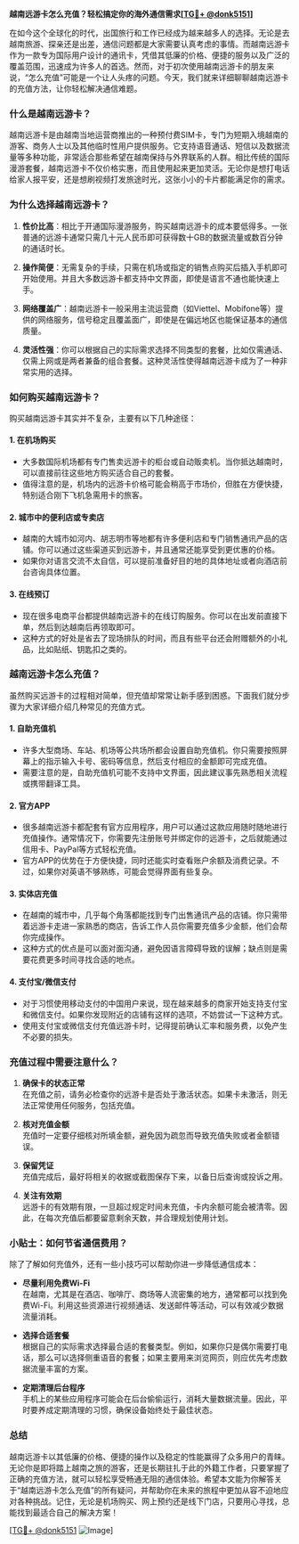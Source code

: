 **越南远游卡怎么充值？轻松搞定你的海外通信需求[[TG💪+ @donk5151](https://t.me/s/donk5151)]**

在如今这个全球化的时代，出国旅行和工作已经成为越来越多人的选择。无论是去越南旅游、探亲还是出差，通信问题都是大家需要认真考虑的事情。而越南远游卡作为一款专为国际用户设计的通讯卡，凭借其低廉的价格、便捷的服务以及广泛的覆盖范围，迅速成为许多人的首选。然而，对于初次使用越南远游卡的朋友来说，“怎么充值”可能是一个让人头疼的问题。今天，我们就来详细聊聊越南远游卡的充值方法，让你轻松解决通信难题。

### **什么是越南远游卡？**

越南远游卡是由越南当地运营商推出的一种预付费SIM卡，专门为短期入境越南的游客、商务人士以及其他临时性用户提供服务。它支持语音通话、短信以及数据流量等多种功能，非常适合那些希望在越南保持与外界联系的人群。相比传统的国际漫游套餐，越南远游卡不仅价格实惠，而且使用起来更加灵活。无论你是想打电话给家人报平安，还是想刷视频打发旅途时光，这张小小的卡片都能满足你的需求。

### **为什么选择越南远游卡？**

1. **性价比高**：相比于开通国际漫游服务，购买越南远游卡的成本要低得多。一张普通的远游卡通常只需几十元人民币即可获得数十GB的数据流量或数百分钟的通话时长。
   
2. **操作简便**：无需复杂的手续，只需在机场或指定的销售点购买后插入手机即可开始使用。并且大多数远游卡都支持中文界面，即使是语言不通也能快速上手。

3. **网络覆盖广**：越南远游卡一般采用主流运营商（如Viettel、Mobifone等）提供的网络服务，信号稳定且覆盖面广，即使是在偏远地区也能保证基本的通信质量。

4. **灵活性强**：你可以根据自己的实际需求选择不同类型的套餐，比如仅需通话、仅需上网或是两者兼备的组合套餐。这种灵活性使得越南远游卡成为了一种非常实用的选择。

### **如何购买越南远游卡？**

购买越南远游卡其实并不复杂，主要有以下几种途径：

#### **1. 在机场购买**
   - 大多数国际机场都有专门售卖远游卡的柜台或自动贩卖机。当你抵达越南时，可以直接前往这些地方购买适合自己的套餐。
   - 值得注意的是，机场内的远游卡价格可能会稍高于市场价，但胜在方便快捷，特别适合刚下飞机急需用卡的旅客。

#### **2. 城市中的便利店或专卖店**
   - 越南的大城市如河内、胡志明市等地都有许多便利店和专门销售通讯产品的店铺。你可以通过这些渠道买到远游卡，并且通常还能享受到更优惠的价格。
   - 如果你对语言交流不太自信，可以提前准备好目的地的具体地址或者向酒店前台咨询具体位置。

#### **3. 在线预订**
   - 现在很多电商平台都提供越南远游卡的在线订购服务。你可以在出发前直接下单，然后到达越南后再领取即可。
   - 这种方式的好处是省去了现场排队的时间，而且有些平台还会附赠额外的小礼品，比如贴纸、钥匙扣之类的。

### **越南远游卡怎么充值？**

虽然购买远游卡的过程相对简单，但充值却常常让新手感到困惑。下面我们就分步骤为大家详细介绍几种常见的充值方式。

#### **1. 自助充值机**
   - 许多大型商场、车站、机场等公共场所都会设置自助充值机。你只需要按照屏幕上的指示输入卡号、密码等信息，然后支付相应的金额即可完成充值。
   - 需要注意的是，自助充值机可能不支持中文界面，因此建议事先熟悉相关流程或携带翻译工具。

#### **2. 官方APP**
   - 很多越南远游卡都配套有官方应用程序，用户可以通过这款应用随时随地进行充值操作。通常情况下，你需要先注册账号并绑定你的远游卡，之后就能通过信用卡、PayPal等方式轻松充值。
   - 官方APP的优势在于方便快捷，同时还能实时查看账户余额及消费记录。不过，如果你对英语不够熟练，可能会觉得界面有些复杂。

#### **3. 实体店充值**
   - 在越南的城市中，几乎每个角落都能找到专门出售通讯产品的店铺。你只需带着远游卡走进一家熟悉的商店，告诉工作人员你需要充值多少金额，他们会帮你完成操作。
   - 这种方式的优点是可以面对面沟通，避免因语言障碍导致的误解；缺点则是需要花费更多时间寻找合适的地点。

#### **4. 支付宝/微信支付**
   - 对于习惯使用移动支付的中国用户来说，现在越来越多的商家开始支持支付宝和微信支付。如果你发现附近的店铺有这样的选项，不妨尝试一下这种方式。
   - 使用支付宝或微信支付充值远游卡时，记得提前确认汇率和服务费，以免产生不必要的损失。

### **充值过程中需要注意什么？**

1. **确保卡的状态正常**  
   在充值之前，请务必检查你的远游卡是否处于激活状态。如果卡未激活，则无法正常使用任何服务，包括充值。

2. **核对充值金额**  
   充值时一定要仔细核对所填金额，避免因为疏忽而导致充值失败或者金额错误。

3. **保留凭证**  
   充值完成后，最好将相关的收据或截图保存下来，以备日后查询或投诉之用。

4. **关注有效期**  
   远游卡的有效期有限，一旦超过规定时间未充值，卡内余额可能会被清零。因此，在每次充值后都要留意剩余天数，并合理规划使用计划。

### **小贴士：如何节省通信费用？**

除了了解如何充值外，还有一些小技巧可以帮助你进一步降低通信成本：

- **尽量利用免费Wi-Fi**  
  在越南，尤其是在酒店、咖啡厅、商场等人流密集的地方，通常都可以找到免费Wi-Fi。利用这些资源进行视频通话、发送邮件等活动，可以有效减少数据流量消耗。

- **选择合适套餐**  
  根据自己的实际需求选择最合适的套餐类型。例如，如果你只是偶尔需要打电话，那么可以选择侧重语音的套餐；如果主要用来浏览网页，则应优先考虑数据流量丰富的方案。

- **定期清理后台程序**  
  手机上的某些应用程序可能会在后台偷偷运行，消耗大量数据流量。因此，平时要养成定期清理的习惯，确保设备始终处于最佳状态。

### **总结**

越南远游卡以其低廉的价格、便捷的操作以及稳定的性能赢得了众多用户的青睐。无论你是即将踏上越南之旅的游客，还是长期驻扎于此的外籍工作者，只要掌握了正确的充值方法，就可以轻松享受畅通无阻的通信体验。希望本文能为你解答关于“越南远游卡怎么充值”的所有疑问，并帮助你在未来的旅程中更加从容不迫地应对各种挑战。记住，无论是机场购买、网上预约还是线下门店，只要用心寻找，总能找到最适合自己的解决方案！

[[TG💪+ @donk5151](https://t.me/s/donk5151) ![Image](https://i.postimg.cc/rwNCRYN7/Snipaste-2025-04-30-17-27-05.png)]